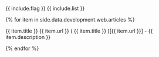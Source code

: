 {{ include.flag }}
{{ include.list }}

{% for item in side.data.development.web.articles %}

{{ item.title }}
{{ item.url }}
( {{ item.title }} )[{{ item.url }}] - {{ item.description }}

{% endfor %}
